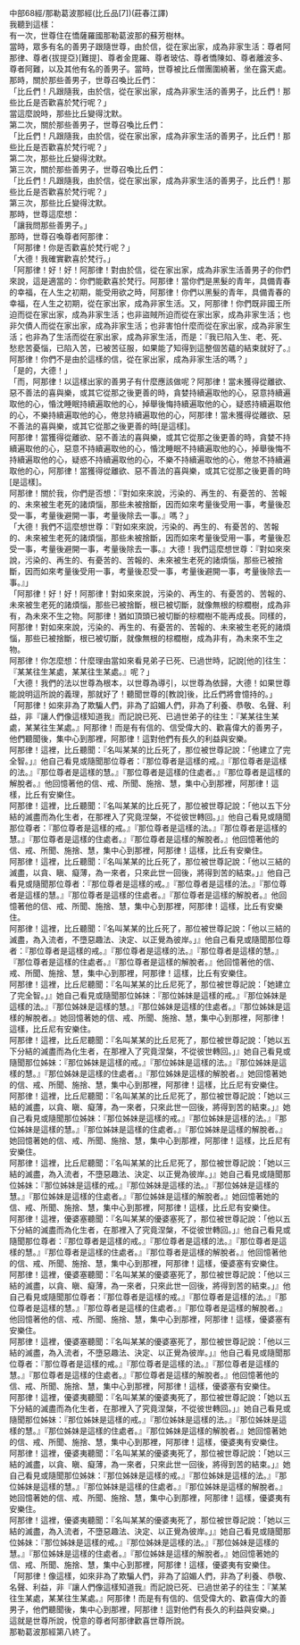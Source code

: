 中部68經/那勒葛波那經(比丘品[7])(莊春江譯)  
我聽到這樣：  
有一次，世尊住在憍薩羅國那勒葛波那的蘇芳樹林。  
當時，眾多有名的善男子跟隨世尊，由於信，從在家出家，成為非家生活：尊者阿那律、尊者{拔提亞}[難提]、尊者金毘羅、尊者玻估、尊者憍陳如、尊者離波多、尊者阿難，以及其他有名的善男子。當時，世尊被比丘僧團圍繞著，坐在露天處。那時，關於那些善男子，世尊召喚比丘們：  
「比丘們！凡跟隨我，由於信，從在家出家，成為非家生活的善男子，比丘們！那些比丘是否歡喜於梵行呢？」  
當這麼說時，那些比丘變得沈默。  
第二次，關於那些善男子，世尊召喚比丘們：  
「比丘們！凡跟隨我，由於信，從在家出家，成為非家生活的善男子，比丘們！那些比丘是否歡喜於梵行呢？」  
第二次，那些比丘變得沈默。  
第三次，關於那些善男子，世尊召喚比丘們：  
「比丘們！凡跟隨我，由於信，從在家出家，成為非家生活的善男子，比丘們！那些比丘是否歡喜於梵行呢？」  
第三次，那些比丘變得沈默。  
那時，世尊這麼想：  
「讓我問那些善男子。」  
那時，世尊召喚尊者阿那律：  
「阿那律！你是否歡喜於梵行呢？」  
「大德！我確實歡喜於梵行。」  
「阿那律！好！好！阿那律！對由於信，從在家出家，成為非家生活善男子的你們來說，這是適當的：你們能歡喜於梵行。阿那律！當你們是黑髮的青年，具備青春的幸福，在人生之初期，能受用欲之時，阿那律！你們以黑髮的青年，具備青春的幸福，在人生之初期，從在家出家，成為非家生活。又，阿那律！你們既非國王所迫而從在家出家，成為非家生活；也非盜賊所迫而從在家出家，成為非家生活；也非欠債人而從在家出家，成為非家生活；也非害怕什麼而從在家出家，成為非家生活；也非為了生活而從在家出家，成為非家生活，而是：『我已陷入生、老、死、愁悲苦憂惱，已陷入苦，已被苦征服，如果能了知得到這整個苦蘊的結束就好了。』阿那律！你們不是由於這樣的信，從在家出家，成為非家生活的嗎？」  
「是的，大德！」  
「而，阿那律！以這樣出家的善男子有什麼應該做呢？阿那律！當未獲得從離欲、惡不善法的喜與樂，或其它從那之後更善的時，貪婪持續遍取他的心，惡意持續遍取他的心，惛沈睡眠持續遍取他的心，掉舉後悔持續遍取他的心，疑惑持續遍取他的心，不樂持續遍取他的心，倦怠持續遍取他的心，阿那律！當未獲得從離欲、惡不善法的喜與樂，或其它從那之後更善的時[是這樣]。  
阿那律！當獲得從離欲、惡不善法的喜與樂，或其它從那之後更善的時，貪婪不持續遍取他的心，惡意不持續遍取他的心，惛沈睡眠不持續遍取他的心，掉舉後悔不持續遍取他的心，疑惑不持續遍取他的心，不樂不持續遍取他的心，倦怠不持續遍取他的心，阿那律！當獲得從離欲、惡不善法的喜與樂，或其它從那之後更善的時[是這樣]。  
阿那律！關於我，你們是否想：『對如來來說，污染的、再生的、有憂苦的、苦報的、未來被生老死的諸煩惱，那些未被捨斷，因而如來考量後受用一事，考量後忍受一事，考量後避開一事，考量後除去一事。』嗎？」  
「大德！我們不這麼想世尊：『對如來來說，污染的、再生的、有憂苦的、苦報的、未來被生老死的諸煩惱，那些未被捨斷，因而如來考量後受用一事，考量後忍受一事，考量後避開一事，考量後除去一事。』大德！我們這麼想世尊：『對如來來說，污染的、再生的、有憂苦的、苦報的、未來被生老死的諸煩惱，那些已被捨斷，因而如來考量後受用一事，考量後忍受一事，考量後避開一事，考量後除去一事。』」  
「阿那律！好！好！阿那律！對如來來說，污染的、再生的、有憂苦的、苦報的、未來被生老死的諸煩惱，那些已被捨斷，根已被切斷，就像無根的棕櫚樹，成為非有，為未來不生之物。阿那律！猶如頂頭已被切斷的棕櫚樹不能再成長。同樣的，阿那律！對如來來說，污染的、再生的、有憂苦的、苦報的、未來被生老死的諸煩惱，那些已被捨斷，根已被切斷，就像無根的棕櫚樹，成為非有，為未來不生之物。  
阿那律！你怎麼想：什麼理由當如來看見弟子已死、已過世時，記說[他的]往生：『某某往生某處，某某往生某處。』呢？」  
「大德！我們的法以世尊為根本，以世尊為導引，以世尊為依歸，大德！如果世尊能說明這所說的義理，那就好了！聽聞世尊的[教說]後，比丘們將會憶持的。」  
「阿那律！如來非為了欺騙人們，非為了諂媚人們，非為了利養、恭敬、名聲、利益，非『讓人們像這樣知道我』而記說已死、已過世弟子的往生：『某某往生某處，某某往生某處。』阿那律！而是有有信的、信受偉大的、歡喜偉大的善男子，他們聽聞後，集中心到那裡，阿那律！這對他們有長久的利益與安樂。  
阿那律！這裡，比丘聽聞：『名叫某某的比丘死了，那位被世尊記說：「他建立了完全智。」』他自己看見或隨聞那位尊者：『那位尊者是這樣的戒。』『那位尊者是這樣的法。』『那位尊者是這樣的慧。』『那位尊者是這樣的住處者。』『那位尊者是這樣的解脫者。』他回憶著他的信、戒、所聞、施捨、慧，集中心到那裡，阿那律！這樣，比丘有安樂住。  
阿那律！這裡，比丘聽聞：『名叫某某的比丘死了，那位被世尊記說：「他以五下分結的滅盡而為化生者，在那裡入了究竟涅槃，不從彼世轉回。」』他自己看見或隨聞那位尊者：『那位尊者是這樣的戒。』『那位尊者是這樣的法。』『那位尊者是這樣的慧。』『那位尊者是這樣的住處者。』『那位尊者是這樣的解脫者。』他回憶著他的信、戒、所聞、施捨、慧，集中心到那裡，阿那律！這樣，比丘有安樂住。  
阿那律！這裡，比丘聽聞：『名叫某某的比丘死了，那位被世尊記說：「他以三結的滅盡，以貪、瞋、癡薄，為一來者，只來此世一回後，將得到苦的結束。」』他自己看見或隨聞那位尊者：『那位尊者是這樣的戒。』『那位尊者是這樣的法。』『那位尊者是這樣的慧。』『那位尊者是這樣的住處者。』『那位尊者是這樣的解脫者。』他回憶著他的信、戒、所聞、施捨、慧，集中心到那裡，阿那律！這樣，比丘有安樂住。  
阿那律！這裡，比丘聽聞：『名叫某某的比丘死了，那位被世尊記說：「他以三結的滅盡，為入流者，不墮惡趣法、決定、以正覺為彼岸。」』他自己看見或隨聞那位尊者：『那位尊者是這樣的戒。』『那位尊者是這樣的法。』『那位尊者是這樣的慧。』『那位尊者是這樣的住處者。』『那位尊者是這樣的解脫者。』他回憶著他的信、戒、所聞、施捨、慧，集中心到那裡，阿那律！這樣，比丘有安樂住。  
阿那律！這裡，比丘尼聽聞：『名叫某某的比丘尼死了，那位被世尊記說：「她建立了完全智。」』她自己看見或隨聞那位姊妹：『那位姊妹是這樣的戒。』『那位姊妹是這樣的法。』『那位姊妹是這樣的慧。』『那位姊妹是這樣的住處者。』『那位姊妹是這樣的解脫者。』她回憶著她的信、戒、所聞、施捨、慧，集中心到那裡，阿那律！這樣，比丘尼有安樂住。  
阿那律！這裡，比丘尼聽聞：『名叫某某的比丘尼死了，那位被世尊記說：「她以五下分結的滅盡而為化生者，在那裡入了究竟涅槃，不從彼世轉回。」』她自己看見或隨聞那位姊妹：『那位姊妹是這樣的戒。』『那位姊妹是這樣的法。』『那位姊妹是這樣的慧。』『那位姊妹是這樣的住處者。』『那位姊妹是這樣的解脫者。』她回憶著她的信、戒、所聞、施捨、慧，集中心到那裡，阿那律！這樣，比丘尼有安樂住。  
阿那律！這裡，比丘尼聽聞：『名叫某某的比丘尼死了，那位被世尊記說：「她以三結的滅盡，以貪、瞋、癡薄，為一來者，只來此世一回後，將得到苦的結束。」』她自己看見或隨聞那位姊妹：『那位姊妹是這樣的戒。』『那位姊妹是這樣的法。』『那位姊妹是這樣的慧。』『那位姊妹是這樣的住處者。』『那位姊妹是這樣的解脫者。』她回憶著她的信、戒、所聞、施捨、慧，集中心到那裡，阿那律！這樣，比丘尼有安樂住。  
阿那律！這裡，比丘尼聽聞：『名叫某某的比丘尼死了，那位被世尊記說：「她以三結的滅盡，為入流者，不墮惡趣法、決定、以正覺為彼岸。」』她自己看見或隨聞那位姊妹：『那位姊妹是這樣的戒。』『那位姊妹是這樣的法。』『那位姊妹是這樣的慧。』『那位姊妹是這樣的住處者。』『那位姊妹是這樣的解脫者。』她回憶著她的信、戒、所聞、施捨、慧，集中心到那裡，阿那律！這樣，比丘尼有安樂住。  
阿那律！這裡，優婆塞聽聞：『名叫某某的優婆塞死了，那位被世尊記說：「他以五下分結的滅盡而為化生者，在那裡入了究竟涅槃，不從彼世轉回。」』他自己看見或隨聞那位尊者：『那位尊者是這樣的戒。』『那位尊者是這樣的法。』『那位尊者是這樣的慧。』『那位尊者是這樣的住處者。』『那位尊者是這樣的解脫者。』他回憶著他的信、戒、所聞、施捨、慧，集中心到那裡，阿那律！這樣，優婆塞有安樂住。  
阿那律！這裡，優婆塞聽聞：『名叫某某的優婆塞死了，那位被世尊記說：「他以三結的滅盡，以貪、瞋、癡薄，為一來者，只來此世一回後，將得到苦的結束。」』他自己看見或隨聞那位尊者：『那位尊者是這樣的戒。』『那位尊者是這樣的法。』『那位尊者是這樣的慧。』『那位尊者是這樣的住處者。』『那位尊者是這樣的解脫者。』他回憶著他的信、戒、所聞、施捨、慧，集中心到那裡，阿那律！這樣，優婆塞有安樂住。  
阿那律！這裡，優婆塞聽聞：『名叫某某的優婆塞死了，那位被世尊記說：「他以三結的滅盡，為入流者，不墮惡趣法、決定、以正覺為彼岸。」』他自己看見或隨聞那位尊者：『那位尊者是這樣的戒。』『那位尊者是這樣的法。』『那位尊者是這樣的慧。』『那位尊者是這樣的住處者。』『那位尊者是這樣的解脫者。』他回憶著他的信、戒、所聞、施捨、慧，集中心到那裡，阿那律！這樣，優婆塞有安樂住。  
阿那律！這裡，優婆夷聽聞：『名叫某某的優婆夷死了，那位被世尊記說：「她以五下分結的滅盡而為化生者，在那裡入了究竟涅槃，不從彼世轉回。」』她自己看見或隨聞那位姊妹：『那位姊妹是這樣的戒。』『那位姊妹是這樣的法。』『那位姊妹是這樣的慧。』『那位姊妹是這樣的住處者。』『那位姊妹是這樣的解脫者。』她回憶著她的信、戒、所聞、施捨、慧，集中心到那裡，阿那律！這樣，優婆夷有安樂住。  
阿那律！這裡，優婆夷聽聞：『名叫某某的優婆夷死了，那位被世尊記說：「她以三結的滅盡，以貪、瞋、癡薄，為一來者，只來此世一回後，將得到苦的結束。」』她自己看見或隨聞那位姊妹：『那位姊妹是這樣的戒。』『那位姊妹是這樣的法。』『那位姊妹是這樣的慧。』『那位姊妹是這樣的住處者。』『那位姊妹是這樣的解脫者。』她回憶著她的信、戒、所聞、施捨、慧，集中心到那裡，阿那律！這樣，優婆夷有安樂住。  
阿那律！這裡，優婆夷聽聞：『名叫某某的優婆夷死了，那位被世尊記說：「她以三結的滅盡，為入流者，不墮惡趣法、決定、以正覺為彼岸。」』她自己看見或隨聞那位姊妹：『那位姊妹是這樣的戒。』『那位姊妹是這樣的法。』『那位姊妹是這樣的慧。』『那位姊妹是這樣的住處者。』『那位姊妹是這樣的解脫者。』她回憶著她的信、戒、所聞、施捨、慧，集中心到那裡，阿那律！這樣，優婆夷有安樂住。  
「阿那律！像這樣，如來非為了欺騙人們，非為了諂媚人們，非為了利養、恭敬、名聲、利益，非『讓人們像這樣知道我』而記說已死、已過世弟子的往生：『某某往生某處，某某往生某處。』阿那律！而是有有信的、信受偉大的、歡喜偉大的善男子，他們聽聞後，集中心到那裡，阿那律！這對他們有長久的利益與安樂。」  
這就是世尊所說，悅意的尊者阿那律歡喜世尊所說。  
那勒葛波那經第八終了。  
  
  
